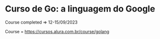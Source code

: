# Curso de Go: a linguagem do Google

Course completed => 12-15/09/2023

Course = https://cursos.alura.com.br/course/golang
